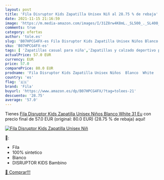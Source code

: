 ```yaml
---
layout: post
title: 'Fila Disruptor Kids Zapatilla Unisex Niñ al 28.75 % de rebaja'
date: 2021-11-15 21:16:59
image: 'https://m.media-amazon.com/images/I/31Z8rw4K8mL._SL500_._SL400_.jpg'
comments: true
category: ofertas
author: 'tole.es'
slug: 'B07HPCG4FX-es Fila Disruptor Kids Zapatilla Unisex Niños Blanco White 31 Eu'
sku: 'B07HPCG4FX-es'
tags: [ 'Zapatillas casual para niña','Zapatillas y calzado deportivo para niña','Zapatos','Zapatos - Niñas','Zapatos y complementos','fila','zapatilla', ]
actualPrice: 57.0 EUR
currency: EUR
price: 57.0
comparePrice: 80.0 EUR
prodname: 'Fila Disruptor Kids Zapatilla Unisex Niños  Blanco  White   31 Eu'
country: 'es'
flag: '🇪🇸'
brand: 'Fila'
buyurl: 'https://www.amazon.es/dp/B07HPCG4FX/?tag=tolees-21'
descuento: '28.75'
average: '57.0'
---
```


Tienes [Fila Disruptor Kids Zapatilla Unisex Niños  Blanco  White   31 Eu](https://www.amazon.es/dp/B07HPCG4FX/?tag=tolees-21) con precio final de  57.0 EUR (original: 80.0 EUR) (28.75 %  de rebaja) aqui!

[![Fila Disruptor Kids Zapatilla Unisex Niñ](https://m.media-amazon.com/images/I/31Z8rw4K8mL._SL500_._SL400_.jpg)](https://www.amazon.es/dp/B07HPCG4FX/?tag=tolees-21)

🔎:

- Fila
- 100% sintetico
- Bianco
- DISRUPTOR KIDS Bambino

[🛒 Comprar!!!](https://www.amazon.es/dp/B07HPCG4FX/?tag=tolees-21)
